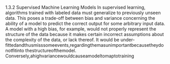 1.3.2 Supervised Machine Learning Models
In supervised learning, algorithms trained with labeled data must generalize to previously
unseen data. This poses a trade-off between bias and variance concerning the ability of a
model to predict the correct output for some arbitrary input data. A model with a high bias,
for example, would not properly represent the structure of the data because it makes certain
incorrect assumptions about the complexity of the data, or lack thereof. It would be under-
fittedandthusmisssomeevents,regardingthemasunimportantbecausetheydonotfitinto
thestructureofthemodel. Conversely,ahighvariancewouldcauseamodeltomaptotraining